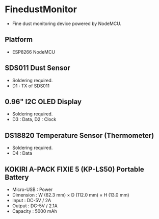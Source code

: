 # FinedustMonitor
* Fine dust monitoring device powered by NodeMCU. 

## Platform
* ESP8266 NodeMCU

## SDS011 Dust Sensor
* Soldering required.
* D1 : TX of SDS011

## 0.96" I2C OLED Display 
* Soldering required.
* D3 : Data, D2 : Clock

## DS18820 Temperature Sensor (Thermometer)
* Soldering required.
* D4 : Data

## KOKIRI A-PACK FIXIE 5 (KP-LS50) Portable Battery
* Micro-USB : Power 
* Dimension : W (62.3 mm) × D (112.0 mm) × H (13.0 mm) 
* Input : DC-5V / 2A
* Output : DC-5V / 2.1A
* Capacity : 5000 mAh

## Data Refinement / Synchronization
* ThingSpeak (https://thingspeak.com/)
* Plaive (https://plaive.10make.com/)

## Drivers / References
Please install https://github.com/squix78/esp8266-oled-ssd1306
